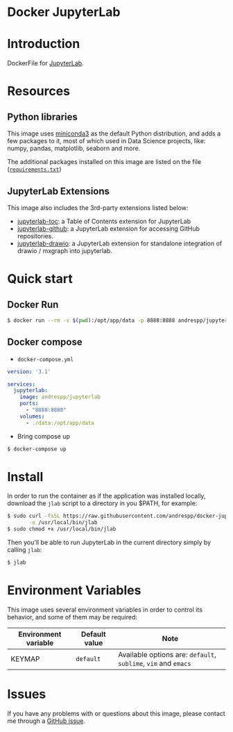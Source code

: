 Docker JupyterLab
=================

# Introduction

DockerFile for [JupyterLab](https://jupyterlab.readthedocs.io/en/stable/).

# Resources

## Python libraries

This image uses [miniconda3](https://hub.docker.com/r/continuumio/miniconda3/) as the default Python distribution, and adds a few packages to it, most of which used in Data Science projects, like: numpy, pandas, matplotlib, seaborn and more.

The additional packages installed on this image are listed on the file ([`requirements.txt`](https://github.com/andrespp/docker-jupyterlab/blob/master/requirements.txt))

## JupyterLab Extensions

This image also includes the 3rd-party extensions listed below:

* [jupyterlab-toc](https://github.com/jupyterlab/jupyterlab-toc): a Table of Contents extension for JupyterLab
* [jupyterlab-github](https://github.com/jupyterlab/jupyterlab-github): a JupyterLab extension for accessing GitHub repositories.
* [jupyterlab-drawio](https://github.com/QuantStack/jupyterlab-drawio): a JupyterLab extension for standalone integration of drawio / mxgraph into jupyterlab.

# Quick start

## Docker Run

```bash
$ docker run --rm -v $(pwd):/opt/app/data -p 8888:8888 andrespp/jupyterlab
```

## Docker compose

* `docker-compose.yml`

```yaml
version: '3.1'

services:
  jupyterlab:
    image: andrespp/jupyterlab
    ports:
      - "8888:8888"
    volumes:
      - ./data:/opt/app/data
```

* Bring compose up

```bash
$ docker-compose up
```

# Install

In order to run the container as if the application was installed locally, download the `jlab` script to a directory in you $PATH, for example:

```bash
$ sudo curl -fsSL https://raw.githubusercontent.com/andrespp/docker-jupyterlab/master/jlab \
       -o /usr/local/bin/jlab
$ sudo chmod +x /usr/local/bin/jlab
```

Then you'll be able to run JupyterLab in the current directory simply by calling `jlab`:

```bash
$ jlab
```

# Environment Variables

This image uses several environment variables in order to control its behavior, and some of them may be required:

| Environment variable | Default value | Note |
| -------------------- | ------------- | -----|
| KEYMAP | `default` | Available options are: `default`, `sublime`, `vim` and `emacs` |

# Issues

If you have any problems with or questions about this image, please contact me through a [GitHub issue](https://github.com/andrespp/docker-jupyterlab/issues).